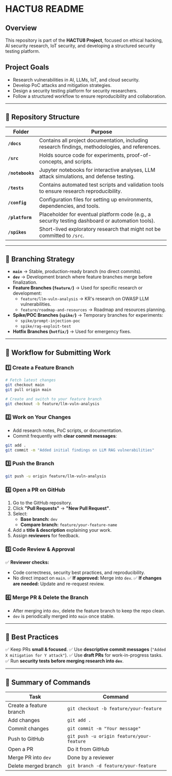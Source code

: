 # HACTU8 README

## Overview
This repository is part of the **HACTU8 Project**, focused on ethical hacking, AI security research, IoT security, and developing a structured security testing platform.

## Project Goals
- Research vulnerabilities in AI, LLMs, IoT, and cloud security.
- Develop PoC attacks and mitigation strategies.
- Design a security testing platform for security researchers.
- Follow a structured workflow to ensure reproducibility and collaboration.

---

## 📂 Repository Structure

| Folder | Purpose |
|---------------|---------|
| **`/docs`** | Contains all project documentation, including research findings, methodologies, and references. |
| **`/src`** | Holds source code for experiments, proof-of-concepts, and scripts. |
| **`/notebooks`** | Jupyter notebooks for interactive analyses, LLM attack simulations, and defense testing. |
| **`/tests`** | Contains automated test scripts and validation tools to ensure research reproducibility. |
| **`/config`** | Configuration files for setting up environments, dependencies, and tools. |
| **`/platform`** | Placeholder for eventual platform code (e.g., a security testing dashboard or automation tools). |
| **`/spikes`** | Short-lived exploratory research that might not be committed to `/src`. |

---

## 📌 Branching Strategy

- **`main`** → Stable, production-ready branch (no direct commits).
- **`dev`** → Development branch where feature branches merge before finalization.
- **Feature Branches (`feature/`)** → Used for specific research or development:
  - `feature/llm-vuln-analysis` → KR's research on OWASP LLM vulnerabilities.
  - `feature/roadmap-and-resources` → Roadmap and resources planning.
- **Spike/POC Branches (`spike/`)** → Temporary branches for experiments:
  - `spike/prompt-injection-poc`
  - `spike/rag-exploit-test`
- **Hotfix Branches (`hotfix/`)** → Used for emergency fixes.

---

## 📌 Workflow for Submitting Work

### 1️⃣ Create a Feature Branch
```bash
# Fetch latest changes
git checkout main
git pull origin main

# Create and switch to your feature branch
git checkout -b feature/llm-vuln-analysis
```

### 2️⃣ Work on Your Changes
- Add research notes, PoC scripts, or documentation.
- Commit frequently with **clear commit messages**:
```bash
git add .
git commit -m "Added initial findings on LLM RAG vulnerabilities"
```

### 3️⃣ Push the Branch
```bash
git push -u origin feature/llm-vuln-analysis
```

### 4️⃣ Open a PR on GitHub
1. Go to the GitHub repository.
2. Click **"Pull Requests"** → **"New Pull Request"**.
3. Select:
   - **Base branch:** `dev`
   - **Compare branch:** `feature/your-feature-name`
4. Add a **title & description** explaining your work.
5. Assign **reviewers** for feedback.

### 5️⃣ Code Review & Approval
✅ **Reviewer checks:**
- Code correctness, security best practices, and reproducibility.
- No direct impact on `main`.
✅ **If approved:** Merge into `dev`.
✅ **If changes are needed:** Update and re-request review.

### 6️⃣ Merge PR & Delete the Branch
- After merging into `dev`, delete the feature branch to keep the repo clean.
- `dev` is periodically merged into `main` once stable.

---

## 📌 Best Practices
✅ Keep PRs **small & focused**.
✅ Use **descriptive commit messages** (`"Added X mitigation for Y attack"`).
✅ Use **draft PRs** for work-in-progress tasks.
✅ Run **security tests before merging research into `dev`**.

---

## 📌 Summary of Commands
| Task                        | Command |
|-----------------------------|---------|
| Create a feature branch  | `git checkout -b feature/your-feature` |
| Add changes  | `git add .` |
| Commit changes  | `git commit -m "Your message"` |
| Push to GitHub  | `git push -u origin feature/your-feature` |
| Open a PR  | Do it from GitHub |
| Merge PR into `dev`  | Done by a reviewer |
| Delete merged branch  | `git branch -d feature/your-feature` |
